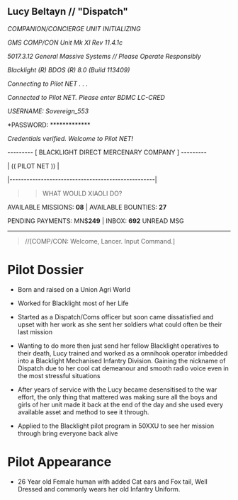 
## Lucy Beltayn // "Dispatch"

  
  

*COMPANION/CONCIERGE UNIT INITIALIZING*

*GMS COMP/CON Unit Mk XI Rev 11.4.1c*

*5017.3.12 General Massive Systems // Please Operate Responsibly*

*Blacklight (R) BDOS (R) 8.0 (Build 113409)*

*Connecting to Pilot NET . . .*

*Connected to Pilot NET. Please enter BDMC LC-CRED*

*USERNAME: Sovereign_553*

*PASSWORD: *************

*Credentials verified. Welcome to Pilot NET!*

--------- [ BLACKLIGHT DIRECT MERCENARY COMPANY ] ---------

| (( PILOT NET )) |

|---------------------------------------------------|

  

>>WHAT WOULD XIAOLI DO?

AVAILABLE MISSIONS: **08** | AVAILABLE BOUNTIES: **27**

PENDING PAYMENTS: MN$**249** | INBOX: **692** UNREAD MSG

-------------------------------------

>//[COMP/CON: Welcome, Lancer. Input Command.]
  

# Pilot Dossier

- Born and raised on a Union Agri World

- Worked for Blacklight most of her Life

- Started as a Dispatch/Coms officer but soon came dissatisfied and upset with her work as she sent her soldiers what could often be their last mission

- Wanting to do more then just send her fellow Blacklight operatives to their death, Lucy trained and worked as a omnihook operator imbedded into a Blacklight Mechanised Infantry Division. Gaining the nickname of Dispatch due to her cool cat demeanour and smooth radio voice even in the most stressful situations

- After years of service with the Lucy became desensitised to the war effort, the only thing that mattered was making sure all the boys and girls of her unit made it back at the end of the day and she used every available asset and method to see it through.

- Applied to the Blacklight pilot program in 50XXU to see her mission through bring everyone back alive

  

# Pilot Appearance

- 26 Year old Female human with added Cat ears and Fox tail, Well Dressed and commonly wears her old Infantry Uniform.